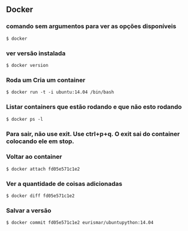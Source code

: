 Docker
---------

### comando sem argumentos para ver as opções disponíveis
    $ docker
### ver versão instalada
    $ docker version    
### Roda um Cria um container
    $ docker run -t -i ubuntu:14.04 /bin/bash
### Listar containers que estão rodando e que não esto rodando
    $ docker ps -l
### Para sair, não use exit. Use ctrl+p+q. O exit sai do container colocando ele em stop.    

### Voltar ao container
    $ docker attach fd05e571c1e2
### Ver a quantidade de coisas adicionadas
    $ docker diff fd05e571c1e2
### Salvar a versão
    $ docker commit fd05e571c1e2 eurismar/ubuntupython:14.04
    
